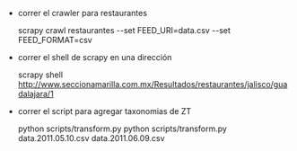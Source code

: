 - correr el crawler para restaurantes

    scrapy crawl restaurantes --set FEED_URI=data.csv --set FEED_FORMAT=csv

- correr el shell de scrapy en una dirección

    scrapy shell http://www.seccionamarilla.com.mx/Resultados/restaurantes/jalisco/guadalajara/1

- correr el script para agregar taxonomias de ZT

    python scripts/transform.py <infile> <outfile>
    python scripts/transform.py data.2011.05.10.csv data.2011.06.09.csv
